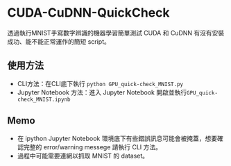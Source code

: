 # CUDA-CuDNN-QuickCheck
透過執行MNIST手寫數字辨識的機器學習簡單測試 CUDA 和 CuDNN 有沒有安裝成功、能不能正常運作的簡短 script。

## 使用方法

- CLI方法：在CLI底下執行 `python GPU_quick-check_MNIST.py`
- Jupyter Notebook 方法：進入 Jupyter Notebook 開啟並執行`GPU_quick-check_MNIST.ipynb`

## Memo

- 在 ipython Jupyter Notebook 環境底下有些錯誤訊息可能會被掩蓋，想要確認完整的 error/warning messege 請執行 CLI 方法。
- 過程中可能需要連網以抓取 MNIST 的 dataset。
